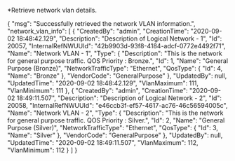 *Retrieve network vlan details.

{
  "msg": "Successfully retrieved the network VLAN information.",
  "network_vlan_info": [
    {
      "CreatedBy": "admin",
      "CreationTime": "2020-09-02 18:48:42.129",
      "Description": "Description of Logical Network - 1",
      "Id": 20057,
      "InternalRefNWUUId": "42b9903d-93f8-4184-adcf-0772e4492f71",
      "Name": "Network VLAN - 1",
      "Type": {
        "Description": "This is the network for general purpose traffic. QOS Priority : Bronze.",
        "Id": 1,
        "Name": "General Purpose (Bronze)",
        "NetworkTrafficType": "Ethernet",
        "QosType": {
          "Id": 4,
          "Name": "Bronze"
        },
        "VendorCode": "GeneralPurpose"
      },
      "UpdatedBy": null,
      "UpdatedTime": "2020-09-02 18:48:42.129",
      "VlanMaximum": 111,
      "VlanMinimum": 111
    },
    {
      "CreatedBy": "admin",
      "CreationTime": "2020-09-02 18:49:11.507",
      "Description": "Description of Logical Network - 2",
      "Id": 20058,
      "InternalRefNWUUId": "e46ccb3f-ef57-4617-ac76-46c56594005c",
      "Name": "Network VLAN - 2",
      "Type": {
        "Description": "This is the network for general purpose traffic. QOS Priority : Silver.",
        "Id": 2,
        "Name": "General Purpose (Silver)",
        "NetworkTrafficType": "Ethernet",
        "QosType": {
          "Id": 3,
          "Name": "Silver"
        },
        "VendorCode": "GeneralPurpose"
      },
      "UpdatedBy": null,
      "UpdatedTime": "2020-09-02 18:49:11.507",
      "VlanMaximum": 112,
      "VlanMinimum": 112
    }
  ]
}

